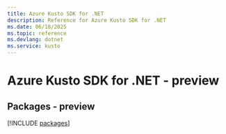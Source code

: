 ```yaml
---
title: Azure Kusto SDK for .NET
description: Reference for Azure Kusto SDK for .NET
ms.date: 06/18/2025
ms.topic: reference
ms.devlang: dotnet
ms.service: kusto
---
```

# Azure Kusto SDK for .NET - preview
## Packages - preview
[!INCLUDE [packages](kusto-index.md)]